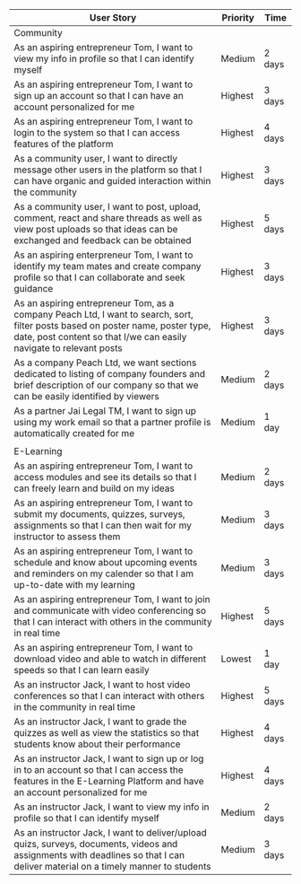 | User Story |Priority| Time |
| ---------- | -------- |-------- |
| Community |
| As an aspiring entrepreneur Tom, I want to view my info in profile so that I can identify myself | Medium| 2 days |
| As an aspiring entrepreneur Tom, I want to sign up an account so that I can have an account personalized for me | Highest | 3 days |
| As an aspiring entrepreneur Tom, I want to login to the system so that I can access features of the platform| Highest | 4 days |
| As a community user, I want to directly message other users in the platform so that I can have organic and guided interaction within the community | Highest | 3 days| 
| As a community user, I want to post, upload, comment, react and share threads as well as view post uploads so that ideas can be exchanged and feedback can be obtained | Highest | 5 days |
| As an aspiring enterpreneur Tom, I want to identify my team mates and create company profile so that I can collaborate and seek guidance | Highest | 3 days |
| As an aspiring entrepreneur Tom, as a company Peach Ltd, I want to search, sort, filter posts based on poster name, poster type, date, post content so that I/we can easily navigate to relevant posts | Highest | 3 days|
| As a company Peach Ltd, we want sections dedicated to listing of company founders and brief description of our company so that we can be easily identified by viewers | Medium | 2 days |
| As a partner Jai Legal TM, I want to sign up using my work email so that a partner profile is automatically created for me | Medium | 1 day |
|            |
| E-Learning |
| As an aspiring entrepreneur Tom, I want to access modules and see its details so that I can freely learn and build on my ideas | Medium | 2 days |
| As an aspiring entrepreneur Tom, I want to submit my documents, quizzes, surveys, assignments so that I can then wait for my instructor to assess them | Medium | 3 days |
| As an aspiring entrepreneur Tom, I want to schedule and know about upcoming events and reminders on my calender so that I am up-to-date with my learning | Medium | 3 days
| As an aspiring entrepreneur Tom, I want to join and communicate with video conferencing so that I can interact with others in the community in real time | Highest | 5 days |
| As an aspiring entrepreneur Tom, I want to download video and able to watch in different speeds so that I can learn easily| Lowest | 1 day |
| As an instructor Jack, I want to host video conferences so that I can interact with others in the community in real time | Highest | 5 days |
| As an instructor Jack, I want to grade the quizzes as well as view the statistics so that students know about their performance | Highest | 4 days |
| As an instructor Jack, I want to sign up or log in to an account so that I can access the features in the E-Learning Platform and have an account personalized for me | Highest | 4 days |
| As an instructor Jack, I want to view my info in profile so that I can identify myself | Medium| 2 days |
| As an instructor Jack, I want to deliver/upload quizs, surveys, documents, videos and assignments with deadlines so that I can deliver material on a timely manner to students| Medium | 3 days|


